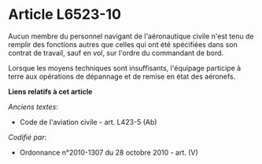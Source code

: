 # Article L6523-10

Aucun membre du personnel navigant de l'aéronautique civile n'est tenu de remplir des fonctions autres que celles qui ont été
spécifiées dans son contrat de travail, sauf en vol, sur l'ordre du commandant de bord.

Lorsque les moyens techniques sont insuffisants, l'équipage participe à terre aux opérations de dépannage et de remise en
état des aéronefs.

**Liens relatifs à cet article**

_Anciens textes_:

  - Code de l'aviation civile - art. L423-5 (Ab)

_Codifié par_:

  - Ordonnance n°2010-1307 du 28 octobre 2010 - art. (V)
